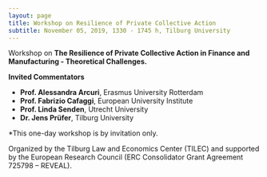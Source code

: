 ```yaml
---
layout: page
title: Workshop on Resilience of Private Collective Action
subtitle: November 05, 2019, 1330 - 1745 h, Tilburg University
---
```

Workshop on **The Resilience of Private Collective Action in Finance and Manufacturing - Theoretical Challenges.**

**Invited Commentators**
+ **Prof. Alessandra Arcuri**, Erasmus University Rotterdam
+ **Prof. Fabrizio Cafaggi**, European University Institute
+ **Prof. Linda Senden**, Utrecht University
+ **Dr. Jens Prüfer**, Tilburg University

*This one-day workshop is by invitation only.

Organized by the Tilburg Law and Economics Center (TILEC) and supported by the European Research Council (ERC Consolidator Grant Agreement 725798 – REVEAL).
